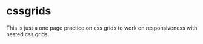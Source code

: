 # cssgrids
This is just a one page practice on css grids to work on responsiveness with nested css grids.
